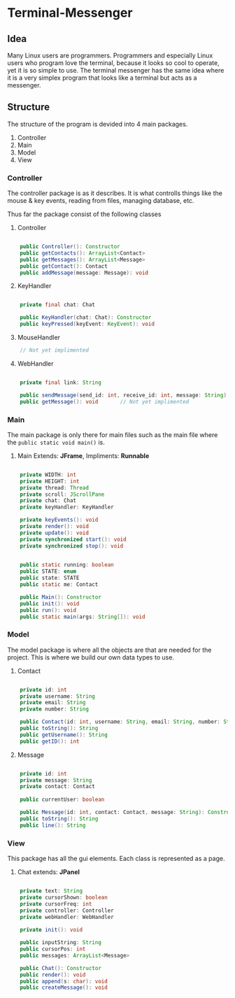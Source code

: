 # Terminal-Messenger

## Idea
Many Linux users are programmers. Programmers and especially Linux users who program love the terminal, because it looks so cool to operate, yet it is so simple to use. The terminal messenger has the same idea where it is a very simplex program that looks like a terminal but acts as a messenger. 

## Structure
The structure of the program is devided into 4 main packages.
1. Controller
2. Main
3. Model
4. View

### Controller
The controller package is as it describes. It is what controlls things like the mouse & key events, reading from files, managing database, etc.

Thus far the package consist of the following classes
1. Controller
```java

    public Controller(): Constructor
    public getContacts(): ArrayList<Contact>
    public getMessages(): ArrayList<Message>
    public getContact(): Contact
    public addMessage(message: Message): void

```

2. KeyHandler
```java

    private final chat: Chat

    public KeyHandler(chat: Chat): Constructor
    public keyPressed(keyEvent: KeyEvent): void

```

3. MouseHandler
```java
    // Not yet implimented
```

4. WebHandler
```java

    private final link: String

    public sendMessage(send_id: int, receive_id: int, message: String): String
    public getMessage(): void       // Not yet implimented

```

### Main
The main package is only there for main files such as the main file where the `public static void main()` is. 

1. Main     Extends: **JFrame**,    Impliments: **Runnable**
```java

    private WIDTH: int
    private HEIGHT: int
    private thread: Thread
    private scroll: JScrollPane
    private chat: Chat
    private keyHandler: KeyHandler

    private keyEvents(): void
    private render(): void
    private update(): void
    private synchronized start(): void
    private synchronized stop(): void
    

    public static running: boolean
    public STATE: enum
    public state: STATE
    public static me: Contact

    public Main(): Constructor
    public init(): void
    public run(): void
    public static main(args: String[]): void

```

### Model
The model package is where all the objects are that are needed for the project. This is where we build our own data types to use.

1. Contact
```java

    private id: int
    private username: String
    private email: String
    private number: String

    public Contact(id: int, username: String, email: String, number: String): Constructor
    public toString(): String
    public getUsername(): String
    public getID(): int

```

2. Message
```java

    private id: int
    private message: String
    private contact: Contact
    
    public currentUser: boolean

    public Message(id: int, contact: Contact, message: String): Constructor
    public toString(): String
    public line(): String

```

### View
This package has all the gui elements. Each class is represented as a page.

1. Chat     extends: **JPanel**
```java

    private text: String
    private cursorShown: boolean
    private cursorFreq: int
    private controller: Controller
    private webHandler: WebHandler
    
    private init(): void

    public inputString: String
    public cursorPos: int
    public messages: ArrayList<Message>

    public Chat(): Constructor
    public render(): void
    public append(s: char): void
    public createMessage(): void

```